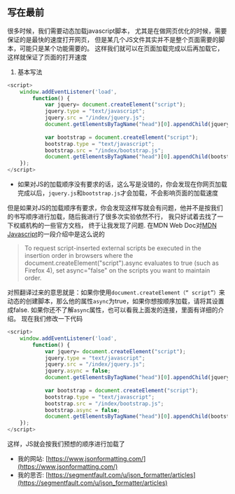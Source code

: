 ## 写在最前
很多时候，我们需要动态加载javascript脚本， 尤其是在做网页优化的时候，需要保证的是最快的速度打开网页， 但是某几个JS文件其实并不是整个页面需要的脚本，可能只是某个功能需要的。 这样我们就可以在页面加载完成以后再加载它，这样就保证了页面的打开速度

1. 基本写法

```javascript
<script>
	window.addEventListener('load',
		function() {
			var jquery= document.createElement("script");
			jquery.type = "text/javascript";
			jquery.src = "/index/jquery.js";
			document.getElementsByTagName("head")[0].appendChild(jquery);
		
			var bootstrap = document.createElement("script");
			bootstrap.type = "text/javascript";
			bootstrap.src = "/index/bootstrap.js";
			document.getElementsByTagName("head")[0].appendChild(bootstrap);
	});
</script>
```
+ 如果对JS的加载顺序没有要求的话，这么写是没错的，你会发现在你网页加载完成以后，`jquery.js`和`bootstrap.js`才会加载，不会影响页面的加载速度

 但是如果对JS的加载顺序有要求，你会发现这样写就会有问题，他并不是按我们的书写顺序进行加载，随后我进行了很多次实验依然不行， 我只好试着去找了一下权威机构的一些官方文档， 终于让我发现了问题. 在MDN Web Doc对[MDN Javascript](https://developer.mozilla.org/en-US/docs/Web/HTML/Element/script)的一段介绍中是这么说的
 

> To request script-inserted external scripts be executed in the insertion order in browsers where the document.createElement("script").async evaluates to true (such as Firefox 4), set async="false" on the scripts you want to maintain order.

对照翻译过来的意思就是：如果你使用`document.createElement（“ script”）`来动态的创建脚本，那么他的属性`async`为true，如果你想按顺序加载，请将其设置成false.    如果你还不了解`async`属性，也可以看我上面发的连接，里面有详细的介绍。  现在我们修改一下代码


```javascript
<script>
	window.addEventListener('load',
		function() {
			var jquery= document.createElement("script");
			jquery.type = "text/javascript";
			jquery.src = "/index/jquery.js";
			jquery.async = false;
			document.getElementsByTagName("head")[0].appendChild(jquery);
		
			var bootstrap = document.createElement("script");
			bootstrap.type = "text/javascript";
			bootstrap.src = "/index/bootstrap.js";
			bootstrap.async = false;
			document.getElementsByTagName("head")[0].appendChild(bootstrap);
	});
</script>
```
这样，JS就会按我们预想的顺序进行加载了


+ 我的网站: [https://www.jsonformatting.com/](https://www.jsonformatting.com/)
+ 我的思否: [https://segmentfault.com/u/json_formatter/articles](https://segmentfault.com/u/json_formatter/articles)